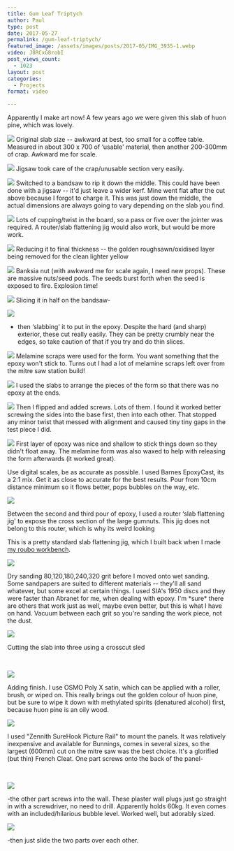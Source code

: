 ```yaml
---
title: Gum Leaf Triptych
author: Paul
type: post
date: 2017-05-27
permalink: /gum-leaf-triptych/
featured_image: /assets/images/posts/2017-05/IMG_3935-1.webp
video: J8RCxG8robI
post_views_count:
  - 1023
layout: post
categories:
  - Projects
format: video

---
```

Apparently I make art now! A few years ago we were given this slab of huon pine, which was lovely.

![](/assets/images/posts/2017-05/Adobe-Premiere-Pro_2017-05-27_17-52-28-1.webp)
Original slab size -- awkward at best, too small for a coffee table. Measured in about 300 x 700 of &#8216;usable' material, then another 200-300mm of crap. Awkward me for scale.

![](/assets/images/posts/2017-05/Adobe-Premiere-Pro_2017-05-27_17-52-35-1.webp)
Jigsaw took care of the crap/unusable section very easily.

![](/assets/images/posts/2017-05/Adobe-Premiere-Pro_2017-05-27_17-52-42-1.webp)
Switched to a bandsaw to rip it down the middle. This could have been done with a jigsaw -- it'd just leave a wider kerf. Mine went flat after the cut above because I forgot to charge it. This was just down the middle, the actual dimensions are always going to vary depending on the slab you find.

![](/assets/images/posts/2017-05/Adobe-Premiere-Pro_2017-05-27_17-52-47-1.webp)
Lots of cupping/twist in the board, so a pass or five over the jointer was required. A router/slab flattening jig would also work, but would be more work.

![](/assets/images/posts/2017-05/Adobe-Premiere-Pro_2017-05-27_17-53-04-1.webp)
Reducing it to final thickness -- the golden roughsawn/oxidised layer being removed for the clean lighter yellow

![](/assets/images/posts/2017-05/Adobe-Premiere-Pro_2017-05-27_17-53-22-1.webp)
Banksia nut (with awkward me for scale again, I need new props). These are massive nuts/seed pods. The seeds burst forth when the seed is exposed to fire. Explosion time!

![](/assets/images/posts/2017-05/Adobe-Premiere-Pro_2017-05-27_17-53-28-1.webp)
Slicing it in half on the bandsaw-

![](/assets/images/posts/2017-05/Adobe-Premiere-Pro_2017-05-27_17-53-39-1.webp)
- then &#8216;slabbing' it to put in the epoxy. Despite the hard (and sharp) exterior, these cut really easily. They can be pretty crumbly near the edges, so take caution of that if you try and do thin slices.

![](/assets/images/posts/2017-05/Adobe-Premiere-Pro_2017-05-28_07-21-30-1.webp)
Melamine scraps were used for the form. You want something that the epoxy won't stick to. Turns out I had a lot of melamine scraps left over from the mitre saw station build!

![](/assets/images/posts/2017-05/Adobe-Premiere-Pro_2017-05-28_07-21-43-1.webp)
I used the slabs to arrange the pieces of the form so that there was no epoxy at the ends.

![](/assets/images/posts/2017-05/Adobe-Premiere-Pro_2017-05-28_07-21-48-1.webp)
Then I flipped and added screws. Lots of them. I found it worked better screwing the sides into the base first, then into each other. That stopped any minor twist that messed with alignment and caused tiny tiny gaps in the test piece I did.

![](/assets/images/posts/2017-05/Adobe-Premiere-Pro_2017-05-27_17-53-44-1.webp)
First layer of epoxy was nice and shallow to stick things down so they didn't float away. The melamine form was also waxed to help with releasing the form afterwards (it worked great).

Use digital scales, be as accurate as possible. I used Barnes EpoxyCast, its a 2:1 mix. Get it as close to accurate for the best results. Pour from 10cm distance minimum so it flows better, pops bubbles on the way, etc.

![](/assets/images/posts/2017-05/Adobe-Premiere-Pro_2017-05-27_17-53-50-1.webp)

Between the second and third pour of epoxy, I used a router &#8216;slab flattening jig' to expose the cross section of the large gumnuts. This jig does not belong to this router, which is why its weird looking

This is a pretty standard slab flattening jig, which I built back when I made [my roubo workbench][1].

![](/assets/images/posts/2017-05/Adobe-Premiere-Pro_2017-05-27_17-54-00-1.webp)

Dry sanding 80,120,180,240,320 grit before I moved onto wet sanding. Some sandpapers are suited to different materials -- they'll all sand whatever, but some excel at certain things. I used SIA's 1950 discs and they were faster than Abranet for me, when dealing with epoxy. I'm \*sure\* there are others that work just as well, maybe even better, but this is what I have on hand. Vacuum between each grit so you're sanding the work piece, not the dust.

![](/assets/images/posts/2017-05/Adobe-Premiere-Pro_2017-05-27_17-54-12-1.webp)

Cutting the slab into three using a crosscut sled

&nbsp;

![](/assets/images/posts/2017-05/Adobe-Premiere-Pro_2017-05-28_07-18-27-1.webp)

Adding finish. I use OSMO Poly X satin, which can be applied with a roller, brush, or wiped on. This really brings out the golden colour of huon pine, but be sure to wipe it down with methylated spirits (denatured alcohol) first, because huon pine is an oily wood.

![](/assets/images/posts/2017-05/Adobe-Premiere-Pro_2017-05-27_23-22-37-1.webp)

I used "Zennith SureHook Picture Rail" to mount the panels. It was relatively inexpensive and available for Bunnings, comes in several sizes, so the largest (600mm) cut on the mitre saw was the best choice. It's a glorified (but thin) French Cleat. One part screws onto the back of the panel-

&nbsp;

![](/assets/images/posts/2017-05/Adobe-Premiere-Pro_2017-05-27_23-22-47-1.webp) 

-the other part screws into the wall. These plaster wall plugs just go straight in with a screwdriver, no need to drill. Apparently holds 60kg. It even comes with an included/hilarious bubble level. Worked well, but adorably sized.

![](/assets/images/posts/2017-05/Adobe-Premiere-Pro_2017-05-27_23-23-00-1.webp)

-then just slide the two parts over each other.

&nbsp;

 [1]: /twk-split-top-roubo-workbench-flattening-the-bench